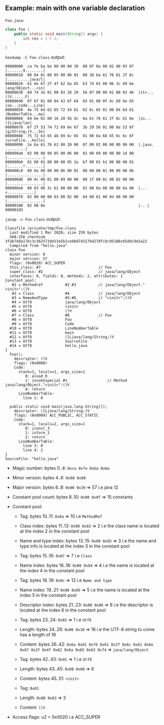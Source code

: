 ## Example: main with one variable declaration

`Foo.java`:

```java
class Foo {
    public static void main(String[] args) {
        int res = 1 + 2;
    }
}
```

`hexdump -C Foo.class` output:

```
00000000  ca fe ba be 00 00 00 39  00 0f 0a 00 02 00 03 07  |.......9........|
00000010  00 04 0c 00 05 00 06 01  00 10 6a 61 76 61 2f 6c  |..........java/l|
00000020  61 6e 67 2f 4f 62 6a 65  63 74 01 00 06 3c 69 6e  |ang/Object...<in|
00000030  69 74 3e 01 00 03 28 29  56 07 00 08 01 00 03 46  |it>...()V......F|
00000040  6f 6f 01 00 04 43 6f 64  65 01 00 0f 4c 69 6e 65  |oo...Code...Line|
00000050  4e 75 6d 62 65 72 54 61  62 6c 65 01 00 04 6d 61  |NumberTable...ma|
00000060  69 6e 01 00 16 28 5b 4c  6a 61 76 61 2f 6c 61 6e  |in...([Ljava/lan|
00000070  67 2f 53 74 72 69 6e 67  3b 29 56 01 00 0a 53 6f  |g/String;)V...So|
00000080  75 72 63 65 46 69 6c 65  01 00 0a 68 65 6c 6c 6f  |urceFile...hello|
00000090  2e 6a 61 76 61 00 20 00  07 00 02 00 00 00 00 00  |.java. .........|
000000a0  02 00 00 00 05 00 06 00  01 00 09 00 00 00 1d 00  |................|
000000b0  01 00 01 00 00 00 05 2a  b7 00 01 b1 00 00 00 01  |.......*........|
000000c0  00 0a 00 00 00 06 00 01  00 00 00 01 00 09 00 0b  |................|
000000d0  00 0c 00 01 00 09 00 00  00 1f 00 01 00 02 00 00  |................|
000000e0  00 03 06 3c b1 00 00 00  01 00 0a 00 00 00 0a 00  |...<............|
000000f0  02 00 00 00 03 00 02 00  04 00 01 00 0d 00 00 00  |................|
00000100  02 00 0e                                          |...|
00000103
```

`javap -v Foo.class` output:

```
Classfile /private/tmp/Foo.class
  Last modified 1 Mar 2020; size 259 bytes
  SHA-256 checksum 3fab74da17bc3c362573de53a5b1ce96d7431764278fcbc95188c65ddc9e5a22
  Compiled from "hello.java"
class Foo
  minor version: 0
  major version: 57
  flags: (0x0020) ACC_SUPER
  this_class: #7                          // Foo
  super_class: #2                         // java/lang/Object
  interfaces: 0, fields: 0, methods: 2, attributes: 1
Constant pool:
   #1 = Methodref          #2.#3          // java/lang/Object."<init>":()V
   #2 = Class              #4             // java/lang/Object
   #3 = NameAndType        #5:#6          // "<init>":()V
   #4 = Utf8               java/lang/Object
   #5 = Utf8               <init>
   #6 = Utf8               ()V
   #7 = Class              #8             // Foo
   #8 = Utf8               Foo
   #9 = Utf8               Code
  #10 = Utf8               LineNumberTable
  #11 = Utf8               main
  #12 = Utf8               ([Ljava/lang/String;)V
  #13 = Utf8               SourceFile
  #14 = Utf8               hello.java
{
  Foo();
    descriptor: ()V
    flags: (0x0000)
    Code:
      stack=1, locals=1, args_size=1
         0: aload_0
         1: invokespecial #1                  // Method java/lang/Object."<init>":()V
         4: return
      LineNumberTable:
        line 1: 0

  public static void main(java.lang.String[]);
    descriptor: ([Ljava/lang/String;)V
    flags: (0x0009) ACC_PUBLIC, ACC_STATIC
    Code:
      stack=1, locals=2, args_size=1
         0: iconst_3
         1: istore_1
         2: return
      LineNumberTable:
        line 3: 0
        line 4: 2
}
SourceFile: "hello.java"
```

- Magic number: bytes 0..4: `0xca 0xfe 0xba 0xbe`
- Minor version: bytes 4..6: `0x00 0x00`
- Major version: bytes 6..8: `0x00 0x39` => 57 i.e java 12
- Constant pool count: bytes 8..10: `0x00 0x0f` => 15 constants
- Constant pool: 
  - Tag: bytes 10..11: `0x0a` => 10 i.e `MethodRef`
  - Class index: bytes 11..13: `0x00 0x02` => 2 i.e the class name is located at the index 2 in the constant pool
  - Name and type index: bytes 13..15: `0x00 0x03` => 3 i.e the name and type info is located at the index 3 in the constant pool
  
  - Tag: bytes 15..16: `0x07` => 7 i.e `Class`
  - Name index: bytes 16..18: `0x00 0x04` => 4 i.e the name is located at the index 4 in the constant pool

  - Tag: bytes 18..19: `0x0c` => 12 i.e `Name and type`
  - Name index: 19..21: `0x00 0x05` => 5 i.e the name is located at the index 5 in the constant pool
  - Descriptor index: bytes 21..23: `0x00 0x06` => 6 i.e the descriptor is located at the index 6 in the constant pool

  - Tag: bytes 23..24: `0x01` => 1 i.e `Utf8`
  - Length: bytes 24..26: `0x00 0x10` => 16 i.e the UTF-8 string to come has a length of 16
  - Content: bytes 26..42: `0x6a 0x61 0x76 0x61 0x2f 0x6c 0x61 0x6e 0x67 0x2f 0x4f 0x62 0x6a 0x65 0x63 0x74` => `java/lang/Object`

  - Tag: bytes 42..43: `0x01` => 1 i.e `Utf8`
  - Length: bytes 43..45: `0x00 0x06` => 6
  - Content: bytes 45..51: `<init>`

  - Tag: `0x01`
  - Length: `0x00 0x03` => 3
  - Content: `()V`

- Access flags: u2 = 0x0020 i.e ACC_SUPER
